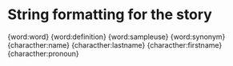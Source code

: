 # String formatting for the story
{word:word}
{word:definition}
{word:sampleuse}
{word:synonym}
{characther:name}
{characther:lastname}
{characther:firstname}
{characther:pronoun}
